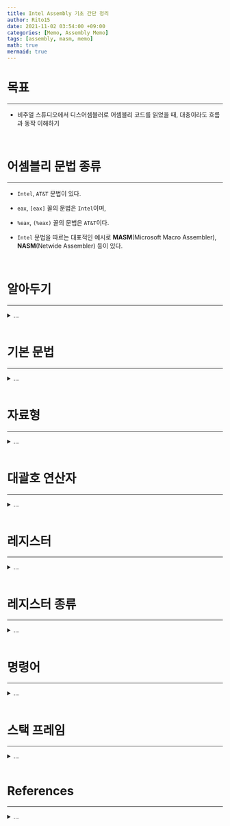 ```yaml
---
title: Intel Assembly 기초 간단 정리
author: Rito15
date: 2021-11-02 03:54:00 +09:00
categories: [Memo, Assembly Memo]
tags: [assembly, masm, memo]
math: true
mermaid: true
---
```



# 목표
---
- 비주얼 스튜디오에서 디스어셈블러로 어셈블리 코드를 읽었을 때, 대충이라도 흐름과 동작 이해하기

<br>



# 어셈블리 문법 종류
---

- `Intel`, `AT&T` 문법이 있다.

- `eax`, `[eax]` 꼴의 문법은 `Intel`이며,
- `%eax`, `(%eax)` 꼴의 문법은 `AT&T`이다.

- `Intel` 문법을 따르는 대표적인 예시로 **MASM**(Microsoft Macro Assembler), **NASM**(Netwide Assembler) 등이 있다.

<br>



# 알아두기
---

<details>
<summary markdown="span">
...
</summary>

## **어셈블리 연산의 특징**

메모리 주소 간의 연산을 수행할 때,

특정 주소에서 주소로 직접 연산할 수 없고, 반드시 레지스터를 거쳐간다.

예를 들어 메모리 **0x24** 위치의 값을 **0x9A**에 옮기려면

우선 **0x24**에서 `rax`로 옮기고, `rax`에서 **0x9A**로 옮기는 식이다.

<br>

## **어셈블리 명령어와 흐름 제어**

어셈블리 코드 내의 모든 명령어는, 예를 들어

```
mov    rcx,qword ptr [rbp+60h]  
mov    qword ptr [rbp+30h],rcx  
lea    rcx,[rbp+20h]
```

이런 한 줄 한 줄의 명령어는 각자 `1byte` 이상 할당되어 메모리에 저장된다.

```
00007FF80FE20E2A  mov    rcx,qword ptr [rbp+60h]  
00007FF80FE20E2E  mov    qword ptr [rbp+30h],rcx  
00007FF80FE20E32  lea    rcx,[rbp+20h]
```

<br>

그리고 프로그램 카운터 역할을 수행하는 `EIP` 레지스터에

바로 다음에 수행될 명령어의 주소를 저장하고,

순차적 흐름에 따라 현재 명령어의 수행을 마칠 때마다

`EIP`에 저장된 주소를 증가시키게 된다.

<br>

## **WORD**
- **WORD**는 CPU가 한 번에 처리할 수 있는 기본 데이터 처리 단위를 의미한다.

- 32비트 머신에서 **WORD**는 32비트, 64비트 머신에서는 64비트로 정의된다.

- 하드웨어적으로는 CPU의 기본 데이터 처리 단위와 일치하지만, <br>
  소프트웨어에서 **WORD**는 16비트 타입을 의미한다.

<br>

## **숫자 리터럴**
- 어셈블리 코드에 작성되는 숫자의 단위 : `byte`

- **접미어**
  - `h` : 16진수 값
  - `b` : 2진수 값

</details>

<br>



# 기본 문법
---

<details>
<summary markdown="span">
...
</summary>

## **단항 연산(Unary Operation)**

```
<opcode> <operand>
```


## **이항 연산(Binary Operation)**

- **Source** : `operand2` 
- **Destination** : `operand1`

- `operand2`를 `operand1`에 `opcode` 한다.

```
<opcode> <operand1>, <operand2>
```


## **주석(Comment)**

```
;<comment>
```


## **레이블(Label)**

```
<Label> : <opcode> <operand1> <operand2> ;<comment>
```

</details>

<br>



# 자료형
---

<details>
<summary markdown="span">
...
</summary>

## **BYTE**
- `8` bit (1byte)

## **WORD**
- CPU의 기본 처리 단위
- `16` bit (2byte)

## **DWORD**
- Double Word
- `32` bit (4byte)

## **QWORD**
- Quadruple Word
- `64` bit (8byte)

## **부호 있는 자료형**
- SBYTE (8 bit)
- SWORD (16 bit)
- SDWORD (32 bit)
- SQWORD (64 bit)

</details>

<br>



# 대괄호 연산자
---

<details>
<summary markdown="span">
...
</summary>

```
mov eax, ebp
```

위의 명령어는 `ebp` 레지스터에 저장된 값을 `eax` 레지스터에 넣으라는 의미다.

<br>


```
mov eax, dword ptr [ebp]
```

레지스터 또는 숫자를 대괄호가 감싸는 경우가 있는데,

대괄호는 마치 C계열 언어의 포인터 역참조 연산자(`*`)처럼 동작하여

해당 레지스터에 저장된 값을 주솟값으로 하는 메모리 위치의 값을 참조한다.

위 명령어에서 만약 `ebp` 레지스터 내에 `0x48` 값이 있었다면

메모리의 `0x48` 주소에 위치한 값을 `eax`에 넣는 동작을 수행한다.

<br>

여기서 `dword ptr`은 뒤에 나오는 값이 `4byte` 크기의 포인터로 사용된다는 것을 의미한다.

<br>


```
mov eax, dword ptr [ebp+30h]
```

이렇게 대괄호 내에 연산식이 포함된 경우는 연산의 결과값이 가리키는 메모리 위치의 값을 참조하라는 뜻이다.

마찬가지로 `ebp` 레지스터 내에 `0x48` 값이 저장되어 있다면

위의 명령어는 `ebp + 0x30`, 즉 `0x48 + 0x30 = 0x78` 메모리 위치의 값을 `eax`에 넣으라는 의미가 된다.

</details>

<br>



# 레지스터
---

<details>
<summary markdown="span">
...
</summary>

## **레지스터(Register)**
- CPU 내부의 작은 메모리 공간
- 기억 장치 중에서 가장 빠르다.
- CPU와 메모리 사이에서 임시 기억 장치 역할을 수행한다.
- 각 레지스터는 고유의 용도를 가진다.

<br>


## **접두사에 따른 레지스터의 크기**
- 없음 : 16 bit (예 : AX, BX, CX, DX)
- `E` : 32 bit (예 : EAX, EBX, ECX, EDX)
- `R` : 64 bit (예 : RAX, RBX, RCX, RDX)

<br>


## **레지스터의 크기를 결정하는 것**
- 하드웨어적으로는 CPU 아키텍처에 의해 결정된다.
- 소프트웨어적으로는 운영체제와 응용 프로그램의 정책에 의해 결정된다.


<br>

## **레지스터의 구조**

- 예시 : AX(Accumulator Register)

![image](https://user-images.githubusercontent.com/42164422/139488028-38bf13ba-03c6-4899-a7d7-616aa517a135.png)

- **EAX** : 0 ~ 63 bit
- **EAX** : 0 ~ 31 bit
- **AX** : 0 ~ 15 bit
- **AH** : 8 ~ 15 bit
- **AL** : 0 ~ 7 bit

<br>

각각의 레지스터는 위와 같이 호출되는 이름에 따라 정해진 위치와 크기의 영역을 사용한다.

</details>

<br>



# 레지스터 종류
---

<details>
<summary markdown="span">
...
</summary>

- 32비트 기준으로 작성

<br>

## **[1] 범용 레지스터**

<details>
<summary markdown="span">
...
</summary>

### **EAX**
- Accumulator
- 기본 산술(사칙) 연산 레지스터
- 함수의 리턴 값이나 연산 결과가 저장된다.
- 범용적으로 많이 쓰인다.

### **EBX**
- Base Address
- 배열의 주소를 저장한다.

### **ECX**
- Counter
- 반복문에서 반복 횟수를 기록할 때 주로 사용한다.
- `ECX`에 저장된 값은 반복마다 1씩 감소하며, 0이 될 때까지 반복을 이어나간다.

### **EDX**
- Data
- AX의 보조 레지스터
- 연산에 AX의 용량이 부족할 때 확장 용도로 사용된다.
- 주로 부호 확장 명령, 산술 및 논리 연산 보조 역할을 담당한다.

</details>

<br>


## **[2] 인덱스 레지스터**

<details>
<summary markdown="span">
...
</summary>

### **ESI**
- Source Index
- 데이터를 조작/복사할 때 원본 데이터의 주소를 저장한다.

### **EDI**
- Destination Index
- 데이터를 복사할 때 목적지 주소를 저장한다.

</details>

<br>


## **[3] 포인터 레지스터**

<details>
<summary markdown="span">
...
</summary>

### **EBP**
- Base Pointer
- 현재 스택 프레임의 시작 주소를 저장한다.
- 현재 스택 프레임이 유지되는 동안에는 값이 절대 바뀌지 않는다.
- 현재 스택 프레임이 소멸되면 이전 스택 프레임의 시작 주소를 저장한다.

- 스택 세그먼트에 있는 함수의 지역변수, 매개변수를 참조하기 위해 사용된다.
- `SS 레지스터`와 함께 사용된다.

### **ESP**
- Stack Pointer
- 항상 현재 스택의 최상단(TOP) 주소를 저장한다.
- `PUSH`, `POP` 명령에 따라 값이 `4 byte`씩 변하며, 유동적이다.
- 스택은 높은 주소가 Base, 낮은 주소가 Top이며 위에서 아래로 확장된다.

- `EBP`는 스택 프레임 이동 시 값을 직접 넣어주는데 반해, <br>
  `ESP`는 `PUSH`와 `POP`에 의해 간접적으로 변한다.(중요)

- `SS 레지스터`와 함께 사용된다.

### **EIP**
- Instruction Pointer
- 프로그램 카운터(Program Counter) 역할을 수행한다.
- 코드의 실행 흐름을 제어하는 데 사용되는 중요한 레지스터.
- 바로 다음에 수행할 명령의 주소를 저장한다.
- 한 줄씩 흐름이 이동할 때마다 `EIP`에 저장된 값은 계속 바뀐다.

- 참고 : <https://m.blog.naver.com/zxwnstn/221511263055>

### **SFP**
- Stack Frame Pointer
- 함수가 호출되기 전의 스택 프레임 시작 주소를 저장한다.
- `RET` 명령어 호출 시 복귀할 지점을 저장한다고 보면 된다.
- `EBP`는 현재 스택 프레임의 시작 주소를 기억하고,<br>
  `SFP`는 이전 스택 프레임의 `EBP` 값을 기억한다.

</details>

<br>


## **[4] 세그먼트 레지스터**

<details>
<summary markdown="span">
...
</summary>

### **세그먼트(Segment)?**
- 주기억장치(메모리)의 일부에 할당되는 논리적 영역
- 프로그램 시작 시 크기가 정해지는 정적 세그먼트, 런타임에 크기가 변하는 동적 세그먼트로 나눌 수 있다.

<br>

### **세그먼트 종류**
- **Code Segment** (정적)
  - Text Segment라고도 한다.
  - 프로그램의 명령어를 저장한다.
  - 프로그램 시작 시 할당되며, 읽기만 가능하다.
  
  - `CS 레지스터`에 코드 세그먼트의 시작 주소를 저장한다.
  
  <br>
  
- **Data Segment** (정적)
  - 초기화된 전역 변수, 정적 변수, 문자열 리터럴이 저장된다.
  - 프로그램 시작 시 할당되며, 종료 시 해제된다.
  - 런타임에 크기가 변하지 않는다.
  
  - `DS 레지스터`에 데이터 세그먼트의 시작 주소를 저장한다.
  
  <br>
  
- **BSS Segment** (정적)
  - 초기화되지 않은 전역 변수, 정적 변수가 저장된다.
  - 런타임에 크기가 변하지 않는다.
  
  <br>
  
- **Heap Segment** (동적)
  - 런타임에 프로그래머가 직접 할당한 메모리가 저장되는 영역
  - 런타임에 크기가 변할 수 있다.
  - 메모리의 낮은 주소에서 높은 주소 방향으로 저장, 확장된다.
  
  <br>
  
- **Stack Segment** (동적)
  - 런타임에 데이터의 임시 저장을 위해 사용되는 메모리 영역
  - 런타임에 크기가 변할 수 있다.
  - 함수가 실행될 때 할당되고, 함수가 끝날 때 해제된다.
  - 주로 함수 내의 지역변수를 저장한다.
  
  - 메모리의 높은 주소에서 낮은 주소 방향으로 저장, 확장된다.
  - 힙과 스택 영역은 서로 반대 방향의 말단에서 서로를 향해 크기를 확장한다.
  
  - `SS 레지스터`에 스택 세그먼트의 시작 주소를 저장한다.

<br>

### **세그먼트 레지스터?**
  - 세그먼트의 특정 영역에 대한 주소 지정 기능을 제공한다.
  - 쉽게 말해, 프로그램 내의 특정 영역들에 대한 시작 주소를 갖고있는 레지스터들이다.

<br>

### **CS**
- Code Segment
- 코드 세그먼트의 시작 주소를 저장한다.
- 이 주솟값에 명령어 포인터(IP) 레지스터가 갖고 있는 오프셋 값을 더하면 메모리에 저장된, 현재 실행해야 할 명령어의 주솟값이 된다.

### **DS**
- Data Segment
- 데이터 세그먼트의 시작 주소를 저장한다.
- 이 주소에 명령어의 오프셋 값을 더하면 데이터 영역의 특정 주소를 참조할 수 있다.

### **SS**
- Stack Segment
- 스택 세그먼트의 시작 주소를 저장한다.
- SS의 값에 스택 포인터(SP)의 값을 더하면 현재 참조되고 있는 스택의 WORD를 가리킨다.

### **ES**
- Extra Segment
- 스트링 데이터 연산에 보조적으로 사용된다.
- 데이터 수신부의 시작 주소를 포함하며, 목적지 인덱스(DI) 레지스터와 연관된다.

### **FS**
- 사용처가 정해지지 않은 여분의 레지스터
- FS, GS의 이름도 그냥 E 다음 F, G라서 정해진 이름이라고 한다.
- Windows에서는 프로세스의 스레드 정보 블록(TIB)을 가리킬 때 사용된다.
- SEH에 콜백 함수에 대한 포인터를 저장할 때도 사용된다.

### **GS**
- 사용처가 정해지지 않은 여분의 레지스터
- ES처럼 연산의 보조를 위해 사용된다.
- 일반적으로 스레드 로컬 저장소(TLS)에 대한 포인터로 사용된다.

</details>

<br>


## **[5] 플래그 레지스터**

<details>
<summary markdown="span">
...
</summary>

## **EFLAG 레지스터**
- CPU의 동작 제어, 연산 결과 반영에 사용되는 레지스터
- 32비트 레지스터이며, 그 중 오른쪽(하위) 16비트를 플래그 레지스터라고 한다.
- 플래그를 `1`로 설정하는 것을 `SET`라고 한다.
- 플래그를 `0`으로 설정하는 것을 `RESET` 또는 `CLEAR`라고 한다.

![image](https://user-images.githubusercontent.com/42164422/139555360-725ee39a-ee1c-4ce5-a107-f7ae4ef396e9.png)

<br>

### **CF**
- Carry
- 연산 시 올림수가 발생하는 경우 `SET`

### **PF**
- Parity
- 연산 결과에서 1인 비트의 수가 짝수이면 `SET`

### **AF**
- Auxilary
- 특별한 산술 연산에 사용되며, 3번 비트에서 4번 비트로 올림수가 발생하면 `SET`

### **ZF**
- Zero
- 산술 또는 비교 연산의 결과가 0이 아닐 경우 `SET`

### **SF**
- Sign
- 산술 연산의 결과가 음수일 경우 `SET`

### **TF**
- Trap
- 디버그 프로그램에서 사용된다.
- `SET`이 되면 명령어를 하나씩 순차적으로 실행한다.

### **IF**
- Interrupt
- `SET`이 되면 입출력 장치와 같은 외부 인터럽트를 처리해야 함을 나타낸다.

### **DF**
- Direction
- 문자열 처리 방향을 나타낸다.
- `SET` : 정방향(주솟값 감소)
- `CLEAR` : 역방향(주솟값 증가)

### **OF**
- Overflow
- 부호 있는 연산의 결과가 범위를 넘어설 경우 `SET`

</details>


</details> <!-- # 레지스터 종류 -->

<br>



# 명령어
---

<details>
<summary markdown="span">
...
</summary>



## **[0] 미분류**

<details>
<summary markdown="span">
...
</summary>

### **NOP**
- No Operation
- 아무것도 하지 않는다.

</details>

<br>


## **[1] 스택 조작**

<details>
<summary markdown="span">
...
</summary>

### **PUSH**
- 지정한 레지스터에 저장된 값을 스택 상단에 저장한다.
- 스택 포인터(SP) 레지스터의 값이 `4byte` 감소한다.
- 스택은 높은 주소에서부터 낮은 주소로 확장되므로 스택이 커지면 스택의 끝부분(TOP)을 가리키는 `SP` 레지스터의 값이 감소한다.

```
PUSH <operand(register)>
```

<br>

### **POP**
- 스택 상단의 값을 꺼내어 지정한 레지스터에 저장한다.
- 스택 포인터(SP) 레지스터의 값이 `4byte` 증가한다.

```
POP <operand(register)>
```

</details>

<br>


## **[2] 프로시저**

<details>
<summary markdown="span">
...
</summary>

### **JMP**
- Jump
- 지정한 명령어 주소로 제어를 이동한다.
- `EIP`의 값을 해당 주소로 바꿔버리는 것이라고 보면 된다.

```
JMP <이동할 명령어 주소>
```

<br>


### **CALL**
- 되돌아올 주소(현재 `EIP`에 저장된 값)를 스택에 저장한다.
- 프로시저(함수)를 호출하고 제어를 옮긴다.

```
CALL <프로시저의 시작 주소>
```

위 명령어는 아래 명령어와 같다.

```
PUSH eip
JUMP <프로시저의 시작 주소>
```

<br>


### **RET**
- Return
- 스택에 저장되어 있던 주소로 제어를 이동하여 되돌아온다.
- `CALL`로 제어를 이동한 경우, 되돌아오기 위해 사용한다.

```
RET
```

위 명령어는 아래 명령어와 같다.

```
POP eip
```

</details>

<br>


## **[3] 데이터 복사**

<details>
<summary markdown="span">
...
</summary>

### **MOV**
- Move
- src에 저장된 값을 dest로 복사한다.

```
MOV <dest> <src>
```

<br>


### **LEA**
- Load Effective Address
- src의 `주솟값`을 dest(레지스터만 가능)로 복사한다.
- `MOV`로는 두 번에 걸쳐 수행할 동작을 `LEA`로 한 번에 수행할 수 있다.

```
LEA <dest(register)> <src>
```

<br>

```
MOV eax, ebp
ADD eax, 8
```

위 명령어는 아래 명령어와 같은 동작을 수행한다.

```
LEA eax, [ebp+8]
```

`EBP`에 저장된 값에 8을 더하고, 그 값을 `EAX`에 저장한다.

<br>

```
MOV eax, ebp+8
```

이렇게 하면 되지 않을까하는 생각이 들 수도 있는데,

`[]`로 감싸지지 않은 연산식은 허용되지 않는다.

그래서 `LEA`가 필요한 것이다.

<br>

### **MOVZX**
- Move with Zero-Extension
- src에 저장된 값을 dest로 복사한다.
- dest의 크기가 src보다 큰 경우, dest의 남은 비트를 0으로 채운다.

```
MOVZX <dest> <src>
```

<br>

### **MOVSX**
- Move with Sign-Extension
- src에 저장된 값을 dest로 복사한다.
- dest의 크기가 src보다 큰 경우, dest의 남은 비트를 부호 비트로 채운다.

```
MOVSX <dest> <src>
```

<br>

### **MOVS**
- Move String
- `ESI`(Source Index)에 저장된 주소에 위치한 문자열을<br>
  `EDI`(Destination Index)에 저장된 주소에 복사한다.

```
MOVS
```

</details>

<br>


## **[4] 연산**

<details>
<summary markdown="span">
...
</summary>

### **INC**
- Increment
- 대상 레지스터의 값을 1 증가시킨다.

```
INC <operand(register)>
```

<br>

### **DEC**
- Decrement
- 대상 레지스터의 값을 1 감소시킨다.

```
DEC <operand(register)>
```

<br>

### **ADD**
- src, dest에 저장된 값을 서로 더하여 dest에 저장한다.

```
ADD <dest>, <src>
```

<br>

```
; eax에 저장된 값에 0x10을 더한다.
ADD eax, 10h

; 0x7FF80BF4FAD8 메모리 주소에 저장된 값과 eax에 저장된 값을 더하여 eax에 저장한다.
ADD eax, dword ptr [7FF80BF4FAD8h]
```

<br>

### **SUB**
- Subtract
- dest에 저장된 값에 src에 저장된 값을 빼서 dest에 저장한다.

```
SUB <dest>, <src>
```

<br>

### **CMP**
- Compare
- dest와 src의 값을 비교한다.
- 연산 결과로 `ZF`, `SF`, `OF`와 같은 플래그 레지스터의 값이 설정된다.
- 조건부 점프(`JA`, `JB`, `JE`, `JNE`, ...) 명령어가 이어 나오는 경우가 많다.

```
CMP <dest>, <src>
```

<br>

```
; AL(AX 하위 1바이트) 레지스터의 값이 0xE8인지 비교한다.
CMP    al, 0E8h

; RBP, RAX 레지스터에 저장된 값이 서로 같은지 비교한다.
CMP    rbp, rax

; 메모리의 0x7FF80BF4FAD8 주소에 저장된 값이 0인지 비교한다.
CMP    dword ptr [7FF80BF4FAD8h], 0
```

</details>

<br>


## **[5] 인터럽트**

<details>
<summary markdown="span">
...
</summary>

### **INT**
- 소프트웨어 인터럽트를 발생시켜 OS의 서브루틴을 호출한다.
- 피연산자는 상수만 사용할 수 있다.

```
INT <operand>
```

</details>


</details> <!-- # 명령어 -->

<br>



# 스택 프레임
---

<details>
<summary markdown="span">
...
</summary>

## **스택 프레임(Stack Frame)?**
- `EBP`(스택 베이스 포인터) 레지스터를 사용하여 현재 스택 내의 지역 변수, 매개 변수, 복귀 주소에 접근하는 기법 또는 그 영역
- `EBP`에 저장된 주소를 기반으로 오프셋을 더하여 지역 변수에 간편히 접근할 수 있다.
- 함수가 호출될 때마다 해당 함수의 스택 프레임이 생성되고, `EBP`에는 스택 프레임의 시작 주소가 저장된다.

<br>

## **설명**
- `PUSH`, `POP`이 발생할 때마다 `ESP`에 저장된 값은 `4byte`씩 변하며, 항상 스택의 상단을 가리킨다.
- 함수 호출 직후 `EBP`에 `ESP`의 값을 넣어 줌으로써, 마치 스택 상단에서 작은 스택을 생성하는 효과를 얻을 수 있다.
- 이 영역을 스택 프레임이라고 하며, `EBP`는 현재 스택 프레임의 시작 주소를 저장하는 역할을 수행한다.

<br>

## **구조**

```
PUSH ebp        ; 이전 스택 프레임의 시작 주소 백업
MOV  ebp, esp   ; ESP -> EBP : 새로운 스택 프레임 형성

                ; 함수 영역

MOV  esp, ebp   ; EBP   -> ESP : 이전 스택 프레임의 상단(Top) 주솟값 복원
POP  ebp        ; stack -> EBP : 이전 스택 프레임의 시작(Base) 주솟값 복원
RET             ; stack -> EIP : 함수 호출 문장 다음 지점으로 제어 이동
```


</details>


<br>

# References
---

<details>
<summary markdown="span">
...
</summary>

- <https://rootfriend.tistory.com/entry/어셈블러Assembler의-종류>

- <https://sunrinjuntae.tistory.com/24>
- <https://iceb1u3.tistory.com/entry/2장-레지스터와-어셈블리어-정리>
- <https://velog.io/@hidaehyunlee/libasm-어셈블리-프로그램-구조와-x64-레지스터-이해하기>
- <https://sewcode.tistory.com/10>
- <https://velog.io/@kjh3865/movandlea>
- <https://coding-factory.tistory.com/650>
- <https://coding-factory.tistory.com/651>

- <https://wogh8732.tistory.com/215>
- <https://to-paz.tistory.com/99>
- <https://5kyc1ad.tistory.com/32>
- <https://sunrinjuntae.tistory.com/24>
- <https://blog.kimtae.xyz/9>
- <https://adipo.tistory.com/entry/어셈블리어-MASMMicrosoft-Macro-Assembler>

- <https://www.youtube.com/watch?v=yf7yFJHTif8>

</details>
